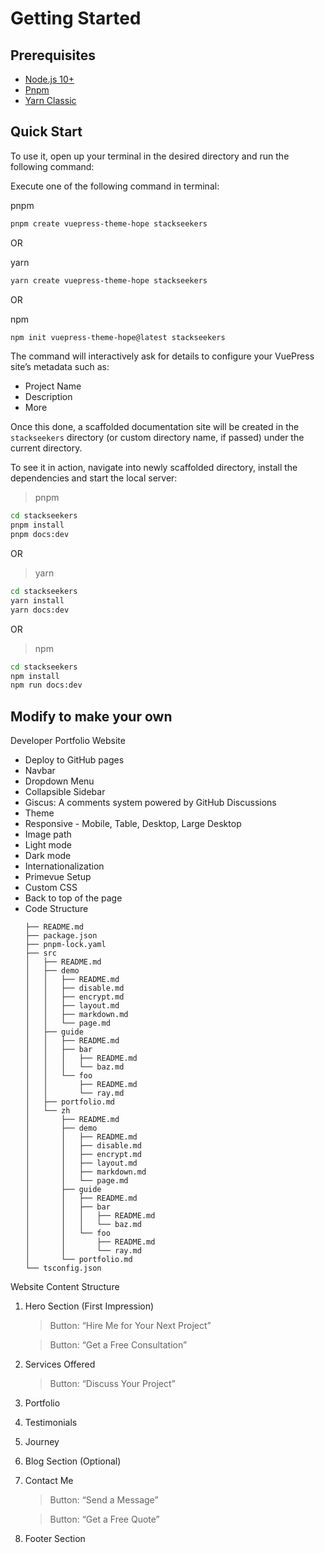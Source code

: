 # Getting Started

## Prerequisites

- [Node.js 10+](https://nodejs.org/en/)
- [Pnpm](https://pnpm.io/installation) 
- [Yarn Classic](https://classic.yarnpkg.com/en/) 


## Quick Start

To use it, open up your terminal in the desired directory and run the following command:

Execute one of the following command in terminal:

pnpm

```bash
pnpm create vuepress-theme-hope stackseekers
```
OR

yarn

```bash
yarn create vuepress-theme-hope stackseekers
```
OR

npm

```bash
npm init vuepress-theme-hope@latest stackseekers
```


The command will interactively ask for details to configure your VuePress site’s metadata such as:

- Project Name
- Description
- More

Once this done, a scaffolded documentation site will be created in the `stackseekers` directory (or custom directory name, if passed) under the current directory.

To see it in action, navigate into newly scaffolded directory, install the dependencies and start the local server:



> pnpm

```bash
cd stackseekers
pnpm install
pnpm docs:dev
```
OR

> yarn

```bash
cd stackseekers
yarn install
yarn docs:dev
```

OR

> npm

```bash
cd stackseekers
npm install
npm run docs:dev
```

## Modify to make your own

Developer Portfolio Website

<ul>
<li>Deploy to GitHub pages</li>
<li>Navbar</li>
<li>Dropdown Menu</li>
<li>Collapsible Sidebar</li>
<li>Giscus: A comments system powered by GitHub Discussions</li>
<li>Theme</li>
<li>Responsive - Mobile, Table, Desktop, Large Desktop</li>
<li>Image path</li>
<li>Light mode</li>
<li>Dark mode</li>
<li>Internationalization</li>
<li>Primevue Setup</li>
<li>Custom CSS</li>
<li>Back to top of the page</li>
<li>Code Structure

```
├── README.md
├── package.json
├── pnpm-lock.yaml
├── src
│   ├── README.md
│   ├── demo
│   │   ├── README.md
│   │   ├── disable.md
│   │   ├── encrypt.md
│   │   ├── layout.md
│   │   ├── markdown.md
│   │   └── page.md
│   ├── guide
│   │   ├── README.md
│   │   ├── bar
│   │   │   ├── README.md
│   │   │   └── baz.md
│   │   └── foo
│   │       ├── README.md
│   │       └── ray.md
│   ├── portfolio.md
│   └── zh
│       ├── README.md
│       ├── demo
│       │   ├── README.md
│       │   ├── disable.md
│       │   ├── encrypt.md
│       │   ├── layout.md
│       │   ├── markdown.md
│       │   └── page.md
│       ├── guide
│       │   ├── README.md
│       │   ├── bar
│       │   │   ├── README.md
│       │   │   └── baz.md
│       │   └── foo
│       │       ├── README.md
│       │       └── ray.md
│       └── portfolio.md
└── tsconfig.json
```

</li>
</ul>

Website Content Structure

1. Hero Section (First Impression)

    > Button: “Hire Me for Your Next Project”

    > Button: “Get a Free Consultation”

2. Services Offered
    > Button: “Discuss Your Project”

3. Portfolio

4. Testimonials

5. Journey

6. Blog Section (Optional)

7. Contact Me
    > Button: “Send a Message”
    
    > Button: “Get a Free Quote”

8. Footer Section
